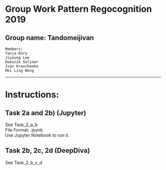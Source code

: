 # Group Work Pattern Regocognition 2019

## Group name: Tandomeijivan
```
Members:
Tanja Küry
Jiyoung Lee
Dominik Seliner
Ivan Kravchenko
Mei Ling Wong
```
-----------------------------------------------------------------------------------------------------------------

# Instructions:

## Task 2a and 2b) (Jupyter)
See Task_2_a_b  
File Format: .ipynb  
Use Jupyter Notebook to run it.

## Task 2b, 2c, 2d (DeepDiva)
See Task_2_b_c_d
